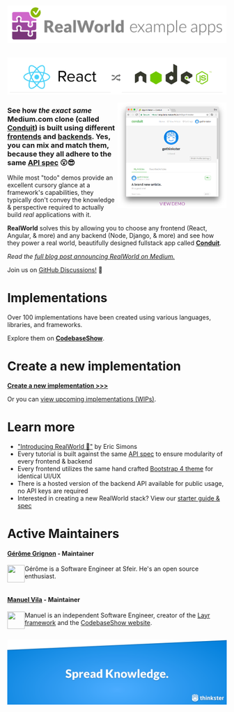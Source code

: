 ![RealWorld Example Applications](media/realworld-dual-mode.png)


<p align="center" style="margin-top: 30px;">
<img src="media/stacks_hr.gif"  />
</p>

<a href="https://demo.realworld.io/"><img src="media/conduit_l.png" align="right" width="250px" /></a>

### See how *the exact same* Medium.com clone (called [Conduit](https://demo.realworld.io)) is built using different [frontends](https://codebase.show/projects/realworld?category=frontend) and [backends](https://codebase.show/projects/realworld?category=backend). Yes, you can mix and match them, because **they all adhere to the same [API spec](https://gothinkster.github.io/realworld/docs/specs/backend-specs/introduction)** 😮😎

While most "todo" demos provide an excellent cursory glance at a framework's capabilities, they typically don't convey the knowledge & perspective required to actually build _real_ applications with it.

**RealWorld** solves this by allowing you to choose any frontend (React, Angular, & more) and any backend (Node, Django, & more) and see how they power a real world, beautifully designed fullstack app called [**Conduit**](https://demo.realworld.io).

*Read the [full blog post announcing RealWorld on Medium.](https://medium.com/@ericsimons/introducing-realworld-6016654d36b5)*

Join us on [GitHub Discussions!](https://github.com/gothinkster/realworld/discussions) 🎉

# Implementations

Over 100 implementations have been created using various languages, libraries, and frameworks.

Explore them on [**CodebaseShow**](https://codebase.show/projects/realworld).

# Create a new implementation

[**Create a new implementation >>>**](https://gothinkster.github.io/realworld/docs/implementation-creation/introduction)

Or you can [view upcoming implementations (WIPs)](https://github.com/gothinkster/realworld/discussions/categories/wip-implementations).

# Learn more

- ["Introducing RealWorld 🙌"](https://medium.com/@ericsimons/introducing-realworld-6016654d36b5) by Eric Simons
- Every tutorial is built against the same [API spec](api/) to ensure modularity of every frontend & backend
- Every frontend utilizes the same hand crafted [Bootstrap 4 theme](https://github.com/gothinkster/conduit-bootstrap-template) for identical UI/UX
- There is a hosted version of the backend API available for public usage, no API keys are required
- Interested in creating a new RealWorld stack? View our [starter guide & spec](https://gothinkster.github.io/realworld/docs/implementation-creation/introduction)

# Active Maintainers

#### [Gérôme Grignon](https://github.com/geromegrignon) - Maintainer

<img align="left" width="40" height="40" src="https://avatars.githubusercontent.com/u/32737308?v=4">

Gérôme is a Software Engineer at Sfeir. He's an open source enthusiast.<br /><br />

#### [Manuel Vila](https://github.com/mvila) - Maintainer

<img align="left" width="40" height="40" src="https://avatars.githubusercontent.com/u/381671?v=40">

Manuel is an independent Software Engineer, creator of the [Layr framework](https://layrjs.com) and the [CodebaseShow website](https://codebase.show/).<br /><br />


[![Brought to you by Thinkster](media/end.png)](https://thinkster.io)
